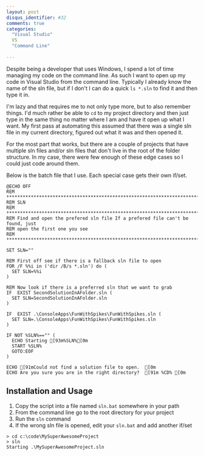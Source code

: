 ```yaml
---
layout: post
disqus_identifier: #32
comments: true
categories: 
  "Visual Studio"
  VS
  "Command Line"
  
---
```


Despite being a developer that uses Windows, I spend a lot of time managing my
code on the command line.  As such I want to open up my code in Visual Studio
from the command line.  Typically I already know the name of the sln file, but
if I don't I can do a quick `ls *.sln` to find it and then type it in.  

I'm lazy and that requires me to not only type more, but to also remember
things.  I'd much rather be able to `cd` to my project directory and then just
type in the same thing no matter where I am and have it open up what I want.
My first pass at automating this assumed that there was a single sln file in my
current directory, figured out what it was and then opened it.

For the most part that works, but there are a couple of projects that have
multiple sln files and/or sln files that don't live in the root of the folder
structure.  In my case, there were few enough of these edge cases so I could
just code around them.

Below is the batch file that I use. Each special case gets their own if/set.

```batch
@ECHO OFF
REM ***************************************************************************
REM SLN
REM ***************************************************************************
REM Find and open the prefered sln file If a prefered file can't be found, just
REM open the first one you see
REM ***************************************************************************

SET SLN=""

REM First off see if there is a fallback sln file to open
FOR /F %%i in ('dir /B/s *.sln') do (
  SET SLN=%%i
)

REM Now look if there is a preferred sln that we want to grab
IF  EXIST SecondSolutionInAFolder.sln (
  SET SLN=SecondSolutionInAFolder.sln
) 

IF  EXIST .\ConsoleApps\FunWithSpikes\FunWithSpikes.sln ( 
  SET SLN=.\ConsoleApps\FunWithSpikes\FunWithSpikes.sln
)

IF NOT %SLN%=="" (
  ECHO Starting [93m%SLN%[0m 
  START %SLN%
  GOTO:EOF
)

ECHO [91mCould not find a solution file to open.  [0m
ECHO Are you sure you are in the right directory?  [91m %CD% [0m

```

## Installation and Usage

1. Copy the script into a file named `sln.bat` somewhere in your path
1. From the command line go to the root directory for your project 
1. Run the `sln` command
1. If the wrong sln file is opened, edit your `sln.bat` and add another if/set

```batch
> cd c:\code\MySuperAwesomeProject
> sln
Starting .\MySuperAwesomeProject.sln
```
